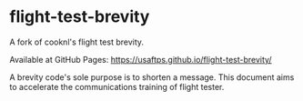 # flight-test-brevity

A fork of cooknl's flight test brevity.

Available at GitHub Pages: <https://usaftps.github.io/flight-test-brevity/>

A brevity code's sole purpose is to shorten a message. This document aims to accelerate the communications training of flight tester.

